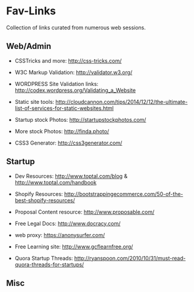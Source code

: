 # Fav-Links
Collection of links curated from numerous web sessions.

Web/Admin
-----

* CSSTricks and more: http://css-tricks.com/

* W3C Markup Validation: http://validator.w3.org/

* WORDPRESS Site Validation links: http://codex.wordpress.org/Validating_a_Website

* Static site tools: http://cloudcannon.com/tips/2014/12/12/the-ultimate-list-of-services-for-static-websites.html

* Startup stock Photos: http://startupstockphotos.com/

* More stock Photos: http://finda.photo/

* CSS3 Generator: http://css3generator.com/

Startup
-------

* Dev Resources:  http://www.toptal.com/blog & http://www.toptal.com/handbook

* Shopify Resources: http://bootstrappingecommerce.com/50-of-the-best-shopify-resources/

* Proposal Content resource: http://www.proposable.com/

* Free Legal Docs: http://www.docracy.com/

* web proxy: https://anonysurfer.com/

* Free Learning site: http://www.gcflearnfree.org/

* Quora Startup Threads: http://ryanspoon.com/2010/10/31/must-read-quora-threads-for-startups/

Misc
-------
